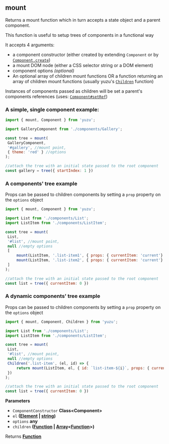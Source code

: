 <!-- Generated by documentation.js. Update this documentation by updating the source code. -->

## mount

Returns a mount function which in turn accepts a state object and a parent component.

This function is useful to setup trees of components in a functional way

It accepts 4 arguments:

-   a component constructor (either created by extending `Component` or by [`Component.create`](./component.md#create))
-   a mount DOM node (either a CSS selector string or a DOM element)
-   component options _(optional)_
-   An optional array of children mount functions OR a function returning an array of children mount functions (usually yuzu's [`Children`](./children.md) function)

Instances of components passed as children will be set a parent's components references (uses: [`Component#setRef`](./component.md#setref))

### A simple, single component example:

```js
import { mount, Component } from 'yuzu';

import GalleryComponent from './components/Gallery';

const tree = mount(
 GalleryComponent,
 '#gallery', //mount point,
 { theme: 'red' } //options
);

//attach the tree with an initial state passed to the root component
const gallery = tree({ startIndex: 1 })
```

### A components' tree example

Props can be passed to children components by setting a `prop` property on the `options` object

```js
import { mount, Component } from 'yuzu';

import List from './components/List';
import ListItem from './components/ListItem';

const tree = mount(
 List,
 '#list', //mount point,
 null //empty options
 [
     mount(ListItem, '.list-item1', { props: { currentItem: 'current'} }),
     mount(ListItem, '.list-item2', { props: { currentItem: 'current'} })
 ]
);

//attach the tree with an initial state passed to the root component
const list = tree({ currentItem: 0 })
```

### A dynamic components' tree example

Props can be passed to children components by setting a `prop` property on the `options` object

```js
import { mount, Component, Children } from 'yuzu';

import List from './components/List';
import ListItem from './components/ListItem';

const tree = mount(
 List,
 '#list', //mount point,
 null //empty options
 Children('.list-item', (el, id) => {
     return mount(ListItem, el, { id: `list-item-${i}`, props: { currentItem: 'current'} });
 })
);

//attach the tree with an initial state passed to the root component
const list = tree({ currentItem: 0 })
```

**Parameters**

-   `ComponentConstructor` **Class&lt;Component>** 
-   `el` **([Element](https://developer.mozilla.org/en-US/docs/Web/API/Element) \| [string](https://developer.mozilla.org/en-US/docs/Web/JavaScript/Reference/Global_Objects/String))** 
-   `options` **any** 
-   `children` **([Function](https://developer.mozilla.org/en-US/docs/Web/JavaScript/Reference/Statements/function) \| [Array](https://developer.mozilla.org/en-US/docs/Web/JavaScript/Reference/Global_Objects/Array)&lt;[Function](https://developer.mozilla.org/en-US/docs/Web/JavaScript/Reference/Statements/function)>)** 

Returns **[Function](https://developer.mozilla.org/en-US/docs/Web/JavaScript/Reference/Statements/function)** 
